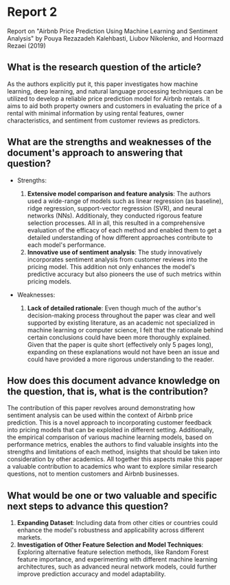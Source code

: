 # Report 2
Report on "Airbnb Price Prediction Using Machine Learning and Sentiment Analysis" by Pouya Rezazadeh Kalehbasti, Liubov Nikolenko, and Hoormazd Rezaei (2019)

## What is the research question of the article?
As the authors explicitly put it, this paper investigates how machine learning, deep learning, and natural language processing techniques can be utilized to develop a reliable price prediction model for Airbnb rentals. It aims to aid both property owners and customers in evaluating the price of a rental with minimal information by using rental features, owner characteristics, and sentiment from customer reviews as predictors.

## What are the strengths and weaknesses of the document's approach to answering that question?
- Strengths:
  1. **Extensive model comparison and feature analysis**: The authors used a wide-range of models such as linear regression (as baseline), ridge regression, support-vector regression (SVR), and neural networks (NNs). Additionaly, they conducted rigorous feature selection processes. All in all, this resulted in a comprehensive evaluation of the efficacy of each method and enabled them to get a detailed understanding of how different approaches contribute to each model's performance.
  2. **Innovative use of sentiment analysis**: The study innovatively incorporates sentiment analysis from customer reviews into the pricing model. This addition not only enhances the model's predictive accuracy but also pioneers the use of such metrics within pricing models.

- Weaknesses:
  1. **Lack of detailed rationale**: Even though much of the author's decision-making process throughout the paper was clear and well supported by existing literature, as an academic not specialized in machine learning or computer science, I felt that the rationale behind certain conclusions could have been more thoroughly explained. Given that the paper is quite short (effectively only 5 pages long), expanding on these explanations would not have been an issue and could have provided a more rigorous understanding to the reader.

## How does this document advance knowledge on the question, that is, what is the contribution?
The contribution of this paper revolves around demonstrating how sentiment analysis can be used within the context of Airbnb price prediction. This is a novel approach to incorporating customer feedback into pricing models that can be exploited in different setting. Additionally, the empirical comparison of various machine learning models, based on performance metrics, enables the authors to find valuable insights into the strengths and limitations of each method, insights that should be taken into consideration by other academics. All together this aspects make this paper a valuable contribution to academics who want to explore similar research questions, not to mention customers and Airbnb businesses.

## What would be one or two valuable and specific next steps to advance this question?
1. **Expanding Dataset**: Including data from other cities or countries could enhance the model's robustness and applicability across different markets.
2. **Investigation of Other Feature Selection and Model Techniques**: Exploring alternative feature selection methods, like Random Forest feature importance, and experimenting with different machine learning architectures, such as advanced neural network models, could further improve prediction accuracy and model adaptability.